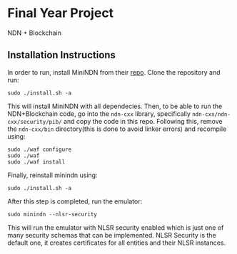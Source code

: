 # Final Year Project 
NDN + Blockchain

## Installation Instructions

In order to run, install MiniNDN from their [repo](https://github.com/named-data/mini-ndn).
Clone the repository and run:

    sudo ./install.sh -a 

This will install MiniNDN with all dependecies. Then, to be able to run the NDN+Blockchain code,
go into the `ndn-cxx` library, specifically `ndn-cxx/ndn-cxx/security/pib/` and copy the code in this repo.
Following this, remove the `ndn-cxx/bin` directory(this is done to avoid linker errors) and recompile using:

    sudo ./waf configure
    sudo ./waf 
    sudo ./waf install

Finally, reinstall minindn using:

    sudo ./install.sh -a

After this step is completed, run the emulator:

    sudo minindn --nlsr-security


This will run the emulator with NLSR security enabled which is just one of many
security schemas that can be implemented. NLSR Security is the default one, it creates
certificates for all entities and their NLSR instances.



